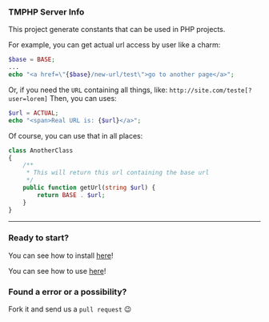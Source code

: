 ### TMPHP Server Info

This project generate constants that can be used in PHP projects.

For example, you can get actual url access by user like a charm:

```php
$base = BASE;
...
echo "<a href=\"{$base}/new-url/test\">go to another page</a>";
```

Or, if you need the `URL` containing all things, like: `http://site.com/teste[?user=lorem]`
Then, you can uses:

```php
$url = ACTUAL;
echo "<span>Real URL is: {$url}</a>";
```

Of course, you can use that in all places:

```php
class AnotherClass
{
    /**
     * This will return this url containing the base url
     */
    public function getUrl(string $url) {
        return BASE . $url;
    }
}
```

------

### Ready to start?

You can see how to install [here](how-to-install.md)!

You can see how to use [here](how-to-use.md)!


### Found a error or a possibility?

Fork it and send us a `pull request` :wink:
